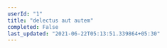 ```yaml
---
userId: "1"
title: "delectus aut autem"
completed: False
last_updated: "2021-06-22T05:13:51.339864+05:30"
---
```


